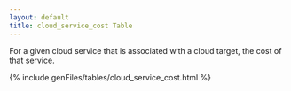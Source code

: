 ```yaml
---
layout: default
title: cloud_service_cost Table
---
```


For a given cloud service that is associated with a cloud target, the cost of that service.

{% include genFiles/tables/cloud_service_cost.html %}